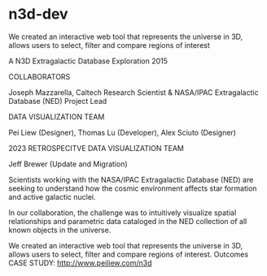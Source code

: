 # n3d-dev
We created an interactive web tool that represents the universe in 3D, allows users to select, filter and compare regions of interest

A N3D Extragalactic Database Exploration 2015

COLLABORATORS

Joseph Mazzarella, Caltech Research Scientist & NASA/IPAC Extragalactic Database (NED) Project Lead

DATA VISUALIZATION TEAM

Pei Liew (Designer), Thomas Lu (Developer), Alex Sciuto (Designer)

2023 RETROSPECITVE DATA VISUALIZATION TEAM

Jeff Brewer (Update and Migration)

Scientists working with the NASA/IPAC Extragalactic Database (NED) are seeking to understand how the cosmic environment affects star formation and active galactic nuclei.

In our collaboration, the challenge was to intuitively visualize spatial relationships and parametric data cataloged in the NED collection of all known objects in the universe.

We created an interactive web tool that represents the universe in 3D, allows users to select, filter and compare regions of interest. Outcomes CASE STUDY: http://www.peiliew.com/n3d

